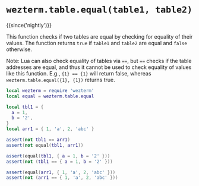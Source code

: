 # `wezterm.table.equal(table1, table2)`

{{since('nightly')}}

This function checks if two tables are equal by checking for equality of their values. The
function returns `true` if `table1` and `table2` are equal and `false` otherwise.

Note: Lua can also check equality of tables via `==`, but `==` checks if the table addresses
are equal, and thus it cannot be used to check equality of values like this function. E.g.,
`{1} == {1}` will return false, whereas `wezterm.table.equal({1}, {1})` returns true.

```lua
local wezterm = require 'wezterm'
local equal = wezterm.table.equal

local tbl1 = {
  a = 1,
  b = '2',
}
local arr1 = { 1, 'a', 2, 'abc' }

assert(not tbl1 == arr1)
assert(not equal(tbl1, arr1))

assert(equal(tbl1, { a = 1, b = '2' }))
assert(not (tbl1 == { a = 1, b = '2' }))

assert(equal(arr1, { 1, 'a', 2, 'abc' }))
assert(not (arr1 == { 1, 'a', 2, 'abc' }))
```

